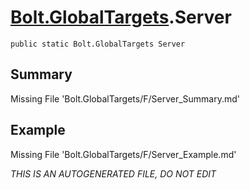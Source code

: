 # [Bolt.GlobalTargets](Types/Bolt.GlobalTargets.md).Server
`public static Bolt.GlobalTargets Server`
## Summary
Missing File 'Bolt.GlobalTargets/F/Server_Summary.md'
## Example
Missing File 'Bolt.GlobalTargets/F/Server_Example.md'

*THIS IS AN AUTOGENERATED FILE, DO NOT EDIT*
